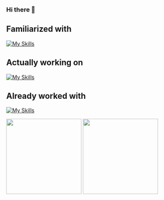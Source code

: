 ### Hi there 👋
## Familiarized with
[![My Skills](https://skillicons.dev/icons?i=eclipse,visualstudio,vscode)](https://skillicons.dev)
## Actually working on
[![My Skills](https://skillicons.dev/icons?i=bootstrap,css,js,nodejs,react)](https://skillicons.dev)
## Already worked with
[![My Skills](https://skillicons.dev/icons?i=bash,git,github,java,md,mongodb,mysql)](https://skillicons.dev)

<link rel="stylesheet" href="https://cdn.jsdelivr.net/gh/devicons/devicon@v2.15.1/devicon.min.css">
          
<p align="left">
          <img width="200px" align="center" src="https://github-readme-stats.vercel.app/api?username=jesuggc&show_icons=true&theme=gruvbox&hide_border=true" />
          <img width="200px" align="center" src="https://github-readme-streak-stats.herokuapp.com/?user=jesuggc&theme=gruvbox&hide_border=true" />
  </a>
</p>

